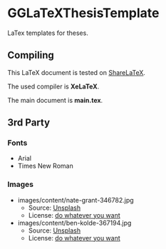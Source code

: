# GGLaTeXThesisTemplate
LaTex templates for theses.

## Compiling
This LaTeX document is tested on [ShareLaTeX](https://www.sharelatex.com/). 

The used compiler is **XeLaTeX**.

The main document is **main.tex**.

## 3rd Party

### Fonts

* Arial
* Times New Roman
    
### Images

* images/content/nate-grant-346782.jpg
    * Source: [Unsplash](https://unsplash.com/photos/QQ9LainS6tI)
    * License: [do whatever you want](https://unsplash.com/license)
* images/content/ben-kolde-367194.jpg
    * Source: [Unsplash](https://unsplash.com/photos/lqZPleZ4ERA)
    * License: [do whatever you want](https://unsplash.com/license)